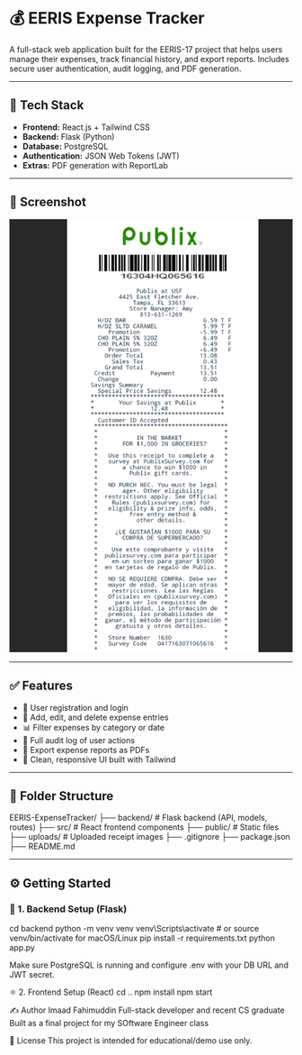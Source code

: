 # 💰 EERIS Expense Tracker

A full-stack web application built for the EERIS-17 project that helps users manage their expenses, track financial history, and export reports. Includes secure user authentication, audit logging, and PDF generation.

---

## 🚀 Tech Stack

- **Frontend:** React.js + Tailwind CSS
- **Backend:** Flask (Python)
- **Database:** PostgreSQL
- **Authentication:** JSON Web Tokens (JWT)
- **Extras:** PDF generation with ReportLab

---

## 📸 Screenshot

![App Screenshot](Screenshot%202025-04-27%20202003.png)

---

## ✅ Features

- 🔐 User registration and login
- 🧾 Add, edit, and delete expense entries
- 📊 Filter expenses by category or date
- 📜 Full audit log of user actions
- 📄 Export expense reports as PDFs
- 🎨 Clean, responsive UI built with Tailwind

---

## 📂 Folder Structure
EERIS-ExpenseTracker/
├── backend/ # Flask backend (API, models, routes)
├── src/ # React frontend components
├── public/ # Static files
├── uploads/ # Uploaded receipt images
├── .gitignore
├── package.json
├── README.md


---

## ⚙️ Getting Started

### 🐍 1. Backend Setup (Flask)
cd backend
python -m venv venv
venv\Scripts\activate           # or source venv/bin/activate for macOS/Linux
pip install -r requirements.txt
python app.py

Make sure PostgreSQL is running and configure .env with your DB URL and JWT secret.

⚛️ 2. Frontend Setup (React)
cd ..
npm install
npm start

✍️ Author
Imaad Fahimuddin
Full-stack developer and recent CS graduate
Built as a final project for my SOftware Engineer class

📜 License
This project is intended for educational/demo use only.

